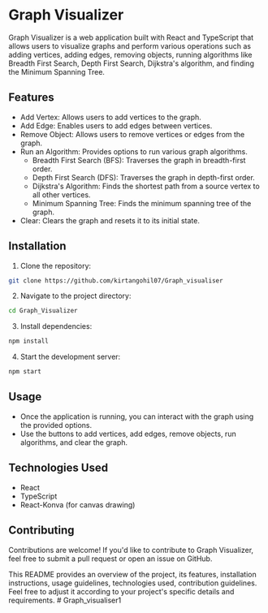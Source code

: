
# Graph Visualizer

Graph Visualizer is a web application built with React and TypeScript that allows users to visualize graphs and perform various operations such as adding vertices, adding edges, removing objects, running algorithms like Breadth First Search, Depth First Search, Dijkstra's algorithm, and finding the Minimum Spanning Tree.

## Features

- Add Vertex: Allows users to add vertices to the graph.
- Add Edge: Enables users to add edges between vertices.
- Remove Object: Allows users to remove vertices or edges from the graph.
- Run an Algorithm: Provides options to run various graph algorithms.
  - Breadth First Search (BFS): Traverses the graph in breadth-first order.
  - Depth First Search (DFS): Traverses the graph in depth-first order.
  - Dijkstra's Algorithm: Finds the shortest path from a source vertex to all other vertices.
  - Minimum Spanning Tree: Finds the minimum spanning tree of the graph.
- Clear: Clears the graph and resets it to its initial state.

## Installation

1. Clone the repository:

```bash
git clone https://github.com/kirtangohil07/Graph_visualiser
```

2. Navigate to the project directory:

```bash
cd Graph_Visualizer
```

3. Install dependencies:

```bash
npm install
```

4. Start the development server:

```bash
npm start
```

## Usage

- Once the application is running, you can interact with the graph using the provided options.
- Use the buttons to add vertices, add edges, remove objects, run algorithms, and clear the graph.

## Technologies Used

- React
- TypeScript
- React-Konva (for canvas drawing)

## Contributing

Contributions are welcome! If you'd like to contribute to Graph Visualizer, feel free to submit a pull request or open an issue on GitHub.


This README provides an overview of the project, its features, installation instructions, usage guidelines, technologies used, contribution guidelines. Feel free to adjust it according to your project's specific details and requirements.
#   G r a p h _ v i s u a l i s e r 1  
 